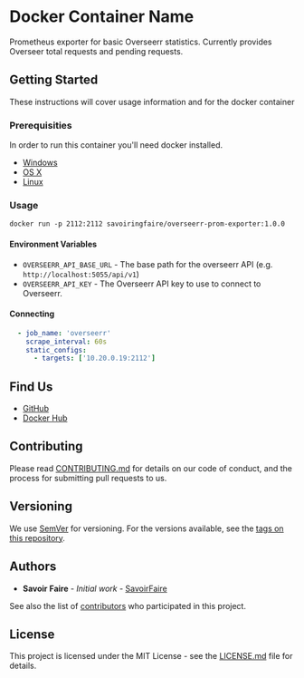# Docker Container Name

Prometheus exporter for basic Overseerr statistics. Currently provides Overseer total requests and pending requests.

## Getting Started

These instructions will cover usage information and for the docker container 

### Prerequisities


In order to run this container you'll need docker installed.

* [Windows](https://docs.docker.com/windows/started)
* [OS X](https://docs.docker.com/mac/started/)
* [Linux](https://docs.docker.com/linux/started/)

### Usage

```shell
docker run -p 2112:2112 savoiringfaire/overseerr-prom-exporter:1.0.0
```

#### Environment Variables

* `OVERSEERR_API_BASE_URL` - The base path for the overseerr API (e.g. `http://localhost:5055/api/v1`)
* `OVERSEERR_API_KEY` - The Overseerr API key to use to connect to Overseerr.

#### Connecting  

```yaml
  - job_name: 'overseerr'
    scrape_interval: 60s
    static_configs:
      - targets: ['10.20.0.19:2112']
```

## Find Us

* [GitHub](https://github.com/savoiringfaire/overseerr-prom-exporter)
* [Docker Hub](https://hub.docker.com/r/savoiringfaire/overseerr-prom-exporter)

## Contributing

Please read [CONTRIBUTING.md](CONTRIBUTING.md) for details on our code of conduct, and the process for submitting pull requests to us.

## Versioning

We use [SemVer](http://semver.org/) for versioning. For the versions available, see the 
[tags on this repository](https://github.com/your/repository/tags). 

## Authors

* **Savoir Faire** - *Initial work* - [SavoirFaire](https://github.com/savoiringfaire)

See also the list of [contributors](https://github.com/savoiringfaire/overseerr-prom-exporter) who 
participated in this project.

## License

This project is licensed under the MIT License - see the [LICENSE.md](LICENSE.md) file for details.
